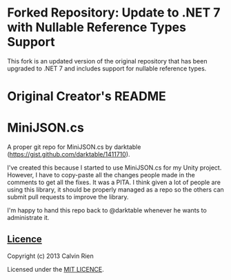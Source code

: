 # Forked Repository: Update to .NET 7 with Nullable Reference Types Support

This fork is an updated version of the original repository that has been upgraded to .NET 7 and includes support for nullable reference types.


# Original Creator's README

MiniJSON.cs
===
A proper git repo for MiniJSON.cs by darktable (https://gist.github.com/darktable/1411710).

I've created this because I started to use MiniJSON.cs for my Unity project. However, I have to copy-paste all the changes people made in the comments to get all the fixes. It was a PITA. I think given a lot of people are using this library, it should be properly managed as a repo so the others can submit pull requests to improve the library.

I'm happy to hand this repo back to @darktable whenever he wants to administrate it.

## [Licence](LICENCE)

Copyright (c) 2013 Calvin Rien

Licensed under the [MIT LICENCE](LICENCE).
